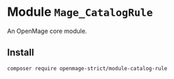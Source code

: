 # Module `Mage_CatalogRule`

An OpenMage core module.

## Install

``` bash
composer require openmage-strict/module-catalog-rule
```

